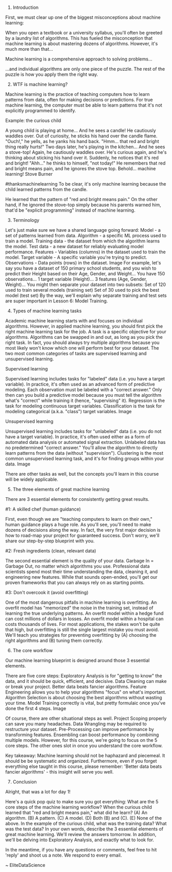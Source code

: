 
1. Introduction

First, we must clear up one of the biggest misconceptions about machine learning:

When you open a textbook or a university syllabus, you'll often be greeted by a laundry list of algorithms. This has fueled the misconception that machine learning is about mastering dozens of algorithms. However, it's much more than that...


Machine learning is a comprehensive approach to solving problems...

...and individual algorithms are only one piece of the puzzle. The rest of the puzzle is how you apply them the right way.

 
2. WTF is machine learning?

Machine learning is the practice of teaching computers how to learn patterns from data, often for making decisions or predictions.
For true machine learning, the computer must be able to learn patterns that it's not explicitly programmed to identify.

Example: the curious child

A young child is playing at home... And he sees a candle! He cautiously waddles over.
Out of curiosity, he sticks his hand over the candle flame.
"Ouch!," he yells, as he yanks his hand back.
"Hmm... that red and bright thing really hurts!"
Two days later, he's playing in the kitchen... And he sees a stove-top! Again, he cautiously waddles over.
He's curious again, and he's thinking about sticking his hand over it.
Suddenly, he notices that it's red and bright!
"Ahh..." he thinks to himself, "not today!"
He remembers that red and bright means pain, and he ignores the stove top.
Behold... machine learning!
Stove Burner

#thanksmachinelearning
To be clear, it's only machine learning because the child learned patterns from the candle.

He learned that the pattern of "red and bright means pain."
On the other hand, if he ignored the stove-top simply because his parents warned him, that'd be "explicit programming" instead of machine learning.
 

3. Terminology

Let's just make sure we have a shared language going forward:
Model - a set of patterns learned from data.
Algorithm - a specific ML process used to train a model.
Training data - the dataset from which the algorithm learns the model.
Test data - a new dataset for reliably evaluating model performance.
Features - Variables (columns) in the dataset used to train the model.
Target variable - A specific variable you're trying to predict.
Observations - Data points (rows) in the dataset.
Image
For example, let's say you have a dataset of 150 primary school students, and you wish to predict their Height based on their Age, Gender, and Weight...
You have 150 observations...
1 target variable (Height)...
3 features (Age, Gender, Weight)...
You might then separate your dataset into two subsets:
Set of 120 used to train several models (training set)
Set of 30 used to pick the best model (test set)
By the way, we'll explain why separate training and test sets are super important in Lesson 6: Model Training.


4. Types of machine learning tasks

Academic machine learning starts with and focuses on individual algorithms. However, in applied machine learning, you should first pick the right machine learning task for the job.
A task is a specific objective for your algorithms.
Algorithms can be swapped in and out, as long as you pick the right task.
In fact, you should always try multiple algorithms because you most likely won't know which one will perform best for your dataset.
The two most common categories of tasks are supervised learning and unsupervised learning.

Supervised learning

Supervised learning includes tasks for "labeled" data (i.e. you have a target variable).
In practice, it's often used as an advanced form of predictive modeling.
Each observation must be labeled with a "correct answer."
Only then can you build a predictive model because you must tell the algorithm what's "correct" while training it (hence, "supervising" it).
Regression is the task for modeling continuous target variables.
Classification is the task for modeling categorical (a.k.a. "class") target variables.
Image

Unsupervised learning

Unsupervised learning includes tasks for "unlabeled" data (i.e. you do not have a target variable).
In practice, it's often used either as a form of automated data analysis or automated signal extraction.
Unlabeled data has no predetermined "correct answer."
You'll allow the algorithm to directly learn patterns from the data (without "supervision").
Clustering is the most common unsupervised learning task, and it's for finding groups within your data.
​Image

There are other tasks as well, but the concepts you'll learn in this course will be widely applicable.
 


5. The three elements of great machine learning

There are 3 essential elements for consistently getting great results.

#1: A skilled chef (human guidance)

First, even though we are "teaching computers to learn on their own," human guidance plays a huge role.
As you'll see, you'll need to make dozens of decisions along the way.
In fact, the very first major decision is how to road-map your project for guaranteed success.
Don't worry, we'll share our step-by-step blueprint with you.

#2: Fresh ingredients (clean, relevant data)

The second essential element is the quality of your data.
Garbage In = Garbage Out, no matter which algorithms you use.
Professional data scientists spend most their time understanding the data, cleaning it, and engineering new features.
While that sounds open-ended, you'll get our proven frameworks that you can always rely on as starting points.
 
#3: Don't overcook it (avoid overfitting)

One of the most dangerous pitfalls in machine learning is overfitting. An overfit model has "memorized" the noise in the training set, instead of learning the true underlying patterns.
An overfit model within a hedge fund can cost millions of dollars in losses.
An overfit model within a hospital can costs thousands of lives.
For most applications, the stakes won't be quite that high, but overfitting is still the single largest mistake you must avoid.
We'll teach you strategies for preventing overfitting by (A) choosing the right algorithms and (B) tuning them correctly.
 
6. The core workflow

Our machine learning blueprint is designed around those 3 essential elements.

There are five core steps:
Exploratory Analysis is for "getting to know" the data, and it should be quick, efficient, and decisive.
Data Cleaning can make or break your project. Better data beats fancier algorithms.
Feature Engineering allows you to help your algorithms "focus" on what's important.
Algorithm Selection is about choosing the best algorithms without wasting your time.
Model Training correctly is vital, but pretty formulaic once you've done the first 4 steps.
Image

Of course, there are other situational steps as well.
Project Scoping properly can save you many headaches.
Data Wrangling may be required to restructure your dataset.
Pre-Processing can improve performance by transforming features.
Ensembling can boost performance by combining multiple models.
However, for this course, we're going to focus on the 5 core steps. The other ones slot in once you understand the core workflow.

Key takeaway: Machine learning should not be haphazard and piecemeal. It should be be systematic and organized. Furthermore, even if you forget everything else taught in this course, please remember: 'Better data beats fancier algorithms' - this insight will serve you well.


7. Conclusion

Alright, that was a lot for day 1!

Here's a quick pop quiz to make sure you got everything:
What are the 5 core steps of the machine learning workflow?
When the curious child learned that "red and bright means pain," what did he learn?
(A) An algorithm.
(B) A pattern.
(C) A model.
(D) Both (B) and (C).
(E) None of the above.
In the example of the curious child, what was the training data? What was the test data?
In your own words, describe the 3 essential elements of great machine learning.
We'll review the answers tomorrow. In addition, we'll be delving into Exploratory Analysis, and exactly what to look for.

In the meantime, if you have any questions or comments, feel free to hit 'reply' and shoot us a note. We respond to every email.


~ EliteDataScience





